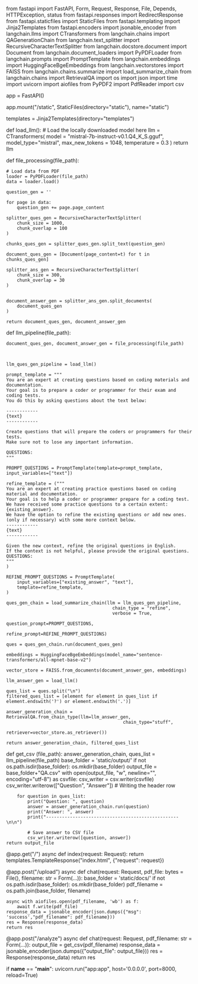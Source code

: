 from fastapi import FastAPI, Form, Request, Response, File, Depends, HTTPException, status
from fastapi.responses import RedirectResponse
from fastapi.staticfiles import StaticFiles
from fastapi.templating import Jinja2Templates
from fastapi.encoders import jsonable_encoder
from langchain.llms import CTransformers
from langchain.chains import QAGenerationChain
from langchain.text_splitter import RecursiveCharacterTextSplitter
from langchain.docstore.document import Document
from langchain.document_loaders import PyPDFLoader
from langchain.prompts import PromptTemplate
from langchain.embeddings import HuggingFaceBgeEmbeddings
from langchain.vectorstores import FAISS
from langchain.chains.summarize import load_summarize_chain
from langchain.chains import RetrievalQA
import os 
import json
import time
import uvicorn
import aiofiles
from PyPDF2 import PdfReader
import csv

app = FastAPI()

app.mount("/static", StaticFiles(directory="static"), name="static")

templates = Jinja2Templates(directory="templates")

def load_llm():
    # Load the locally downloaded model here
    llm = CTransformers(
        model = "mistral-7b-instruct-v0.1.Q4_K_S.gguf",
        model_type="mistral",
        max_new_tokens = 1048,
        temperature = 0.3
    )
    return llm

def file_processing(file_path):

    # Load data from PDF
    loader = PyPDFLoader(file_path)
    data = loader.load()

    question_gen = ''

    for page in data:
        question_gen += page.page_content
        
    splitter_ques_gen = RecursiveCharacterTextSplitter(
        chunk_size = 1000,
        chunk_overlap = 100
    )

    chunks_ques_gen = splitter_ques_gen.split_text(question_gen)

    document_ques_gen = [Document(page_content=t) for t in chunks_ques_gen]

    splitter_ans_gen = RecursiveCharacterTextSplitter(
        chunk_size = 300,
        chunk_overlap = 30
    )


    document_answer_gen = splitter_ans_gen.split_documents(
        document_ques_gen
    )

    return document_ques_gen, document_answer_gen

def llm_pipeline(file_path):

    document_ques_gen, document_answer_gen = file_processing(file_path)



    llm_ques_gen_pipeline = load_llm()

    prompt_template = """
    You are an expert at creating questions based on coding materials and documentation.
    Your goal is to prepare a coder or programmer for their exam and coding tests.
    You do this by asking questions about the text below:

    ------------
    {text}
    ------------

    Create questions that will prepare the coders or programmers for their tests.
    Make sure not to lose any important information.

    QUESTIONS:
    """

    PROMPT_QUESTIONS = PromptTemplate(template=prompt_template, input_variables=["text"])

    refine_template = ("""
    You are an expert at creating practice questions based on coding material and documentation.
    Your goal is to help a coder or programmer prepare for a coding test.
    We have received some practice questions to a certain extent: {existing_answer}.
    We have the option to refine the existing questions or add new ones.
    (only if necessary) with some more context below.
    ------------
    {text}
    ------------

    Given the new context, refine the original questions in English.
    If the context is not helpful, please provide the original questions.
    QUESTIONS:
    """
    )

    REFINE_PROMPT_QUESTIONS = PromptTemplate(
        input_variables=["existing_answer", "text"],
        template=refine_template,
    )

    ques_gen_chain = load_summarize_chain(llm = llm_ques_gen_pipeline, 
                                            chain_type = "refine", 
                                            verbose = True, 
                                            question_prompt=PROMPT_QUESTIONS, 
                                            refine_prompt=REFINE_PROMPT_QUESTIONS)

    ques = ques_gen_chain.run(document_ques_gen)

    embeddings = HuggingFaceBgeEmbeddings(model_name="sentence-transformers/all-mpnet-base-v2")

    vector_store = FAISS.from_documents(document_answer_gen, embeddings)

    llm_answer_gen = load_llm()

    ques_list = ques.split("\n")
    filtered_ques_list = [element for element in ques_list if element.endswith('?') or element.endswith('.')]

    answer_generation_chain = RetrievalQA.from_chain_type(llm=llm_answer_gen, 
                                                chain_type="stuff", 
                                                retriever=vector_store.as_retriever())

    return answer_generation_chain, filtered_ques_list


def get_csv (file_path):
    answer_generation_chain, ques_list = llm_pipeline(file_path)
    base_folder = 'static/output/'
    if not os.path.isdir(base_folder):
        os.mkdir(base_folder)
    output_file = base_folder+"QA.csv"
    with open(output_file, "w", newline="", encoding="utf-8") as csvfile:
        csv_writer = csv.writer(csvfile)
        csv_writer.writerow(["Question", "Answer"])  # Writing the header row

        for question in ques_list:
            print("Question: ", question)
            answer = answer_generation_chain.run(question)
            print("Answer: ", answer)
            print("--------------------------------------------------\n\n")

            # Save answer to CSV file
            csv_writer.writerow([question, answer])
    return output_file

@app.get("/")
async def index(request: Request):
    return templates.TemplateResponse("index.html", {"request": request})

@app.post("/upload")
async def chat(request: Request, pdf_file: bytes = File(), filename: str = Form(...)):
    base_folder = 'static/docs/'
    if not os.path.isdir(base_folder):
        os.mkdir(base_folder)
    pdf_filename = os.path.join(base_folder, filename)

    async with aiofiles.open(pdf_filename, 'wb') as f:
        await f.write(pdf_file)
    response_data = jsonable_encoder(json.dumps({"msg": 'success',"pdf_filename": pdf_filename}))
    res = Response(response_data)
    return res


@app.post("/analyze")
async def chat(request: Request, pdf_filename: str = Form(...)):
    output_file = get_csv(pdf_filename)
    response_data = jsonable_encoder(json.dumps({"output_file": output_file}))
    res = Response(response_data)
    return res

if __name__ == "__main__":
    uvicorn.run("app:app", host='0.0.0.0', port=8000, reload=True)
